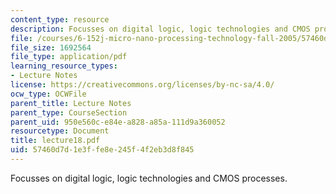 ```yaml
---
content_type: resource
description: Focusses on digital logic, logic technologies and CMOS processes.
file: /courses/6-152j-micro-nano-processing-technology-fall-2005/57460d7d1e3ffe8e245f4f2eb3d8f845_lecture18.pdf
file_size: 1692564
file_type: application/pdf
learning_resource_types:
- Lecture Notes
license: https://creativecommons.org/licenses/by-nc-sa/4.0/
ocw_type: OCWFile
parent_title: Lecture Notes
parent_type: CourseSection
parent_uid: 950e560c-e84e-a828-a85a-111d9a360052
resourcetype: Document
title: lecture18.pdf
uid: 57460d7d-1e3f-fe8e-245f-4f2eb3d8f845
---
```

Focusses on digital logic, logic technologies and CMOS processes.